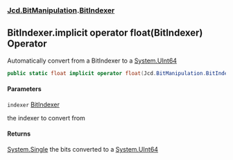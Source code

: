 ### [Jcd.BitManipulation](Jcd.BitManipulation.md 'Jcd.BitManipulation').[BitIndexer](Jcd.BitManipulation.BitIndexer.md 'Jcd.BitManipulation.BitIndexer')

## BitIndexer.implicit operator float(BitIndexer) Operator

Automatically convert from a BitIndexer to
a [System.UInt64](https://docs.microsoft.com/en-us/dotnet/api/System.UInt64 'System.UInt64')

```csharp
public static float implicit operator float(Jcd.BitManipulation.BitIndexer indexer);
```
#### Parameters

<a name='Jcd.BitManipulation.BitIndexer.op_Implicitfloat(Jcd.BitManipulation.BitIndexer).indexer'></a>

`indexer` [BitIndexer](Jcd.BitManipulation.BitIndexer.md 'Jcd.BitManipulation.BitIndexer')

the indexer to convert from

#### Returns
[System.Single](https://docs.microsoft.com/en-us/dotnet/api/System.Single 'System.Single')
the bits converted to a [System.UInt64](https://docs.microsoft.com/en-us/dotnet/api/System.UInt64 'System.UInt64')